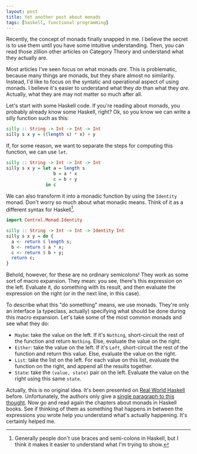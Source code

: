 ```yaml
---
layout: post
title: Yet another post about monads
tags: [haskell, functional programming]
---
```


Recently, the concept of monads finally snapped in me.
I believe the secret is to use them until you have some intuitive understanding.
Then, you can read those zillion other articles on Category Theory and understand what they actually are.

Most articles I've seen focus on what monads *are.*
This is problematic, because many things are monads, but they share almost no similarity.
Instead, I'd like to focus on the syntatic and operational aspect of using monads.
I believe it's easier to understand what they *do* than what they *are.*
Actually, what they are may not matter so much after all.

Let's start with some Haskell code.
If you're reading about monads, you probably already know some Haskell, right?
Ok, so you know we can write a silly function such as this:

```haskell
silly :: String -> Int -> Int -> Int
silly s x y = ((length s) * x) + y
```

If, for some reason, we want to separate the steps for computing this function, we can use `let`.

```haskell
silly :: String -> Int -> Int -> Int
silly s x y = let a = length s
                  b = a * x
                  c = b + y
               in c
```

We can also transform it into a monadic function by using the `Identity` monad.
Don't worry so much about what monadic means.
Think of it as a different syntax for Haskell[^fn1].

[^fn1]: Generally people don't use braces and semi-colons in Haskell, but I think it makes it easier to understand what I'm trying to show.

```haskell
import Control.Monad.Identity

silly :: String -> Int -> Int -> Identity Int
silly s x y = do {
  a <- return $ length s;
  b <- return $ a * x;
  c <- return $ b + y;
  return c;
}
```

Behold, however, for these are no ordinary semicolons!
They work as some sort of macro expansion.
They mean: you see, there's this expression on the left.
Evaluate it, do something with its result, and then evaluate the expression on the right (or in the next line, in this case).

To describe what this "do something" means, we use monads.
They're only an interface (a typeclass, actually) specifying what should be done during this macro expansion.
Let's take some of the most common monads and see what they do:

* `Maybe`: take the value on the left.
  If it's `Nothing`, short-circuit the rest of the function and return `Nothing`.
  Else, evaluate the value on the right.
* `Either`: take the value on the left.
  If it's `Left`, short-circuit the rest of the function and return this value.
  Else, evaluate the value on the right.
* `List`: take the list on the left.
  For each value on this list, evaluate the function on the right, and append all the results together.
* `State`: take the `(value, state)` pair on the left.
  Evaluate the value on the right using this same `state`.

Actually, this is no original idea.
It's been presented on [Real World Haskell][RWH] before.
Unfortunately, the authors only give a [single paragraph to this thought][SP].
Now go and read again the chapters about monads in Haskell books.
See if thinking of them as something that happens in between the expressions you wrote help you understand what's actually happening.  It's certainly helped me.

[RWH]: http://book.realworldhaskell.org/
[SP]: http://book.realworldhaskell.org/read/monads.html#id642960

